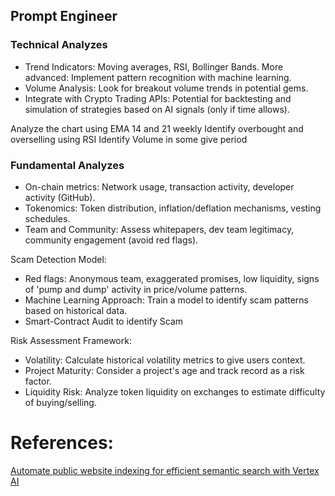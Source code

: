 ## Prompt Engineer

### Technical Analyzes

* Trend Indicators: Moving averages, RSI, Bollinger Bands. More advanced: Implement pattern recognition with machine learning.
* Volume Analysis: Look for breakout volume trends in potential gems.
* Integrate with Crypto Trading APIs: Potential for backtesting and simulation of strategies based on AI signals (only if time allows).

Analyze the chart using EMA 14 and 21 weekly
Identify overbought and overselling using RSI
Identify Volume in some give period
### Fundamental Analyzes
* On-chain metrics: Network usage, transaction activity, developer activity (GitHub).
* Tokenomics: Token distribution, inflation/deflation mechanisms, vesting schedules.
* Team and Community: Assess whitepapers, dev team legitimacy, community engagement (avoid red flags).

Scam Detection Model:
* Red flags: Anonymous team, exaggerated promises, low liquidity, signs of 'pump and dump' activity in price/volume patterns.
* Machine Learning Approach: Train a model to identify scam patterns based on historical data.
* Smart-Contract Audit to identify Scam

Risk Assessment Framework:
* Volatility: Calculate historical volatility metrics to give users context.
* Project Maturity: Consider a project's age and track record as a risk factor.
* Liquidity Risk: Analyze token liquidity on exchanges to estimate difficulty of buying/selling.


# References:

[Automate public website indexing for efficient semantic search with Vertex AI](https://cloud.google.com/blog/products/ai-machine-learning/indexing-with-cloud-run-langchain-and-vector-search)